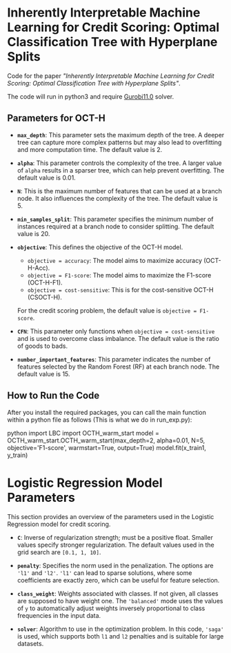 # Inherently Interpretable Machine Learning for Credit Scoring: Optimal Classification Tree with Hyperplane Splits

Code for the paper *"Inherently Interpretable Machine Learning for Credit Scoring: Optimal Classification Tree with Hyperplane Splits"*.

The code will run in python3 and require [Gurobi11.0](https://www.gurobi.com/products/gurobi-optimizer/) solver.

## Parameters for OCT-H

- **`max_depth`**: This parameter sets the maximum depth of the tree. A deeper tree can capture more complex patterns but may also lead to overfitting and more computation time. The default value is 2.

- **`alpha`**: This parameter controls the complexity of the tree. A larger value of `alpha` results in a sparser tree, which can help prevent overfitting. The default value is 0.01.

- **`N`**: This is the maximum number of features that can be used at a branch node. It also influences the complexity of the tree. The default value is 5.

- **`min_samples_split`**: This parameter specifies the minimum number of instances required at a branch node to consider splitting. The default value is 20.

- **`objective`**: This defines the objective of the OCT-H model.
  - `objective = accuracy`: The model aims to maximize accuracy (OCT-H-Acc).
  - `objective = F1-score`: The model aims to maximize the F1-score (OCT-H-F1).
  - `objective = cost-sensitive`: This is for the cost-sensitive OCT-H (CSOCT-H).
  
  For the credit scoring problem, the default value is `objective = F1-score`.
  

- **`CFN`**: This parameter only functions when `objective = cost-sensitive` and is used to overcome class imbalance. The default value is the ratio of goods to bads.

- **`number_important_features`**: This parameter indicates the number of features selected by the Random Forest (RF) at each branch node. The default value is 15.



## How to Run the Code

After you install the required packages, you can call the main function within a python file as follows (This is what we do in run_exp.py):

python
import LBC
import OCTH_warm_start
model = OCTH_warm_start.OCTH_warm_start(max_depth=2, alpha=0.01, N=5, objective='F1-score', warmstart=True, output=True)
model.fit(x_train1, y_train)


# Logistic Regression Model Parameters

This section provides an overview of the parameters used in the Logistic Regression model for credit scoring.

- **`C`**: Inverse of regularization strength; must be a positive float. Smaller values specify stronger regularization. The default values used in the grid search are `[0.1, 1, 10]`.

- **`penalty`**: Specifies the norm used in the penalization. The options are `'l1'` and `'l2'`. `'l1'` can lead to sparse solutions, where some coefficients are exactly zero, which can be useful for feature selection.

- **`class_weight`**: Weights associated with classes. If not given, all classes are supposed to have weight one. The `'balanced'` mode uses the values of `y` to automatically adjust weights inversely proportional to class frequencies in the input data.

- **`solver`**: Algorithm to use in the optimization problem. In this code, `'saga'` is used, which supports both `l1` and `l2` penalties and is suitable for large datasets.




